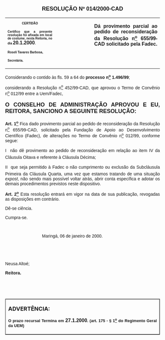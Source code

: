 <BODY>

<B><FONT SIZE=4><P ALIGN="CENTER"></P>
</FONT><FONT FACE="Arial" SIZE=4><P ALIGN="CENTER">RESOLU&Ccedil;&Atilde;O  Nº  014/2000-CAD</P>
</B></FONT><FONT FACE="Arial"></FONT>
<TABLE CELLSPACING=0 BORDER=0 CELLPADDING=7 WIDTH=621>
<TR><TD WIDTH="32%" VALIGN="TOP">
<B><FONT FACE="Arial" SIZE=1><P ALIGN="CENTER">CERTID&Atilde;O</P>
<P ALIGN="JUSTIFY">   Certifico que a presente resolu&ccedil;&atilde;o foi afixada em local de costume, nesta Reitoria, no dia </FONT><FONT FACE="Arial">20.1.2000</FONT><FONT FACE="Arial" SIZE=1>.</P>
<P ALIGN="JUSTIFY"></P>
<P ALIGN="JUSTIFY">Roseli Tavares Barbosa,</P>
<P ALIGN="JUSTIFY">Secret&aacute;ria.</B></FONT></TD>
<TD WIDTH="24%" VALIGN="TOP">&nbsp;</TD>
<TD WIDTH="44%" VALIGN="TOP">
<B><FONT FACE="Arial"><P ALIGN="JUSTIFY">D&aacute; provimento parcial ao pedido de reconsidera&ccedil;&atilde;o da Resolu&ccedil;&atilde;o n<U><SUP>o</U></SUP> 655/99-CAD solicitado pela Fadec.</B></FONT></TD>
</TR>
</TABLE>

<FONT FACE="Arial"><P ALIGN="JUSTIFY"></P>
<P ALIGN="JUSTIFY">&#9;Considerando o contido &agrave;s fls. 59 a 64 do <B>processo n<U><SUP>o</U></SUP> 1.496/99</B>;</P>
<P ALIGN="JUSTIFY">&#9;considerando a Resolu&ccedil;&atilde;o n<U><SUP>o</U></SUP> 452/99-CAD, que aprovou o Termo de Conv&ecirc;nio n<U><SUP>o</U></SUP> 012/99 entre a Uem/Fadec,</P>
<P ALIGN="JUSTIFY"></P>
</FONT><B><FONT FACE="Arial" SIZE=4><P ALIGN="JUSTIFY">O CONSELHO DE ADMINISTRA&Ccedil;&Atilde;O APROVOU E EU, REITORA, SANCIONO A SEGUINTE RESOLU&Ccedil;&Atilde;O:</P>
</B></FONT><FONT FACE="Arial">
<B><P ALIGN="JUSTIFY">&#9;Art. 1<U><SUP>o</B></U></SUP> Fica dado provimento parcial ao pedido de reconsidera&ccedil;&atilde;o da Resolu&ccedil;&atilde;o n<U><SUP>o</U></SUP> 655/99-CAD, solicitado pela Funda&ccedil;&atilde;o de Apoio ao Desenvolvimento Cient&iacute;fico (Fadec), de altera&ccedil;&otilde;es no Termo de Conv&ecirc;nio n<U><SUP>o</U></SUP> 012/99, conforme segue: </P>
<P ALIGN="JUSTIFY">&#9;I  n&atilde;o d&ecirc; provimento ao pedido de reconsidera&ccedil;&atilde;o em rela&ccedil;&atilde;o ao item IV da Cl&aacute;usula Oitava e referente &agrave; Cl&aacute;usula D&eacute;cima;</P>
<P ALIGN="JUSTIFY">II  que seja permitido &agrave; Fadec o n&atilde;o cumprimento ou exclus&atilde;o da Subcl&aacute;usula Primeira da Cl&aacute;usula Quarta, uma vez que estamos tratando de uma situa&ccedil;&atilde;o <I>expost</I>, n&atilde;o sendo mais poss&iacute;vel voltar atr&aacute;s, abrir conta espec&iacute;fica e adotar os demais procedimentos previstos neste dispositivo.</P>
<B><P ALIGN="JUSTIFY">&#9;Art. 2<U><SUP>o</B></U></SUP> Esta resolu&ccedil;&atilde;o entrar&aacute; em vigor na data de sua publica&ccedil;&atilde;o, revogadas as disposi&ccedil;&otilde;es em contr&aacute;rio.</P>
<P ALIGN="JUSTIFY">&#9;D&ecirc;-se ci&ecirc;ncia.</P>
<P ALIGN="JUSTIFY">&#9;Cumpra-se.</P>
<P ALIGN="JUSTIFY"></P>
<P ALIGN="JUSTIFY">&nbsp;</P><DIR>
<DIR>
<DIR>

<P ALIGN="JUSTIFY">&#9;&#9;&#9;Maring&aacute;, 06 de janeiro de 2000.</P>
<P ALIGN="JUSTIFY"></P>
<P ALIGN="JUSTIFY">&nbsp;</P>
<P ALIGN="JUSTIFY">&nbsp;</P></DIR>
</DIR>
</DIR>

<P ALIGN="JUSTIFY">   &#9;&#9;&#9;&#9;&#9;Neusa Alto&eacute;;</P>
<P ALIGN="JUSTIFY">&#9;&#9;&#9;&#9;&#9;<B>Reitora.</P>
<P ALIGN="JUSTIFY"></P>
<P ALIGN="JUSTIFY">&nbsp;</P>
<P ALIGN="JUSTIFY">&nbsp;</P></B></FONT>
<TABLE BORDER CELLSPACING=1 CELLPADDING=4 WIDTH=212>
<TR><TD VALIGN="TOP">
<B><FONT SIZE=4><P> ADVERT&Ecirc;NCIA:</P>
</FONT><FONT FACE="Arial" SIZE=2><P ALIGN="JUSTIFY">O prazo recursal Termina em </FONT><FONT FACE="Arial">27.1.2000</FONT><FONT FACE="Arial" SIZE=2>. (art. 175 - § 1<U><SUP>o</U></SUP> do Regimento Geral da UEM)</B></FONT></TD>
</TR>
</TABLE>

<FONT SIZE=2><P ALIGN="JUSTIFY"></P>
</FONT><B><FONT FACE="Arial"><P ALIGN="JUSTIFY">&nbsp;</P></B></FONT></BODY>
